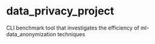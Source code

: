 # data_privacy_project
CLI benchmark tool that investigates the efficiency of ml-data_anonymization techniques
